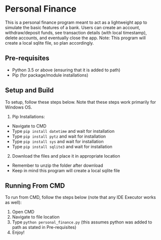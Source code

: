 # Personal Finance

This is a personal finance program meant to act as a lightweight app to simulate the basic features of a bank.
Users can create an account, withdraw/deposit funds, see transaction details (with local timestamp),
delete accounts, and eventually close the app. 
Note: This program will create a local sqlite file, so plan accordingly.

## Pre-requisites 

- Python 3.5 or above (ensuring that it is added to path)
- Pip (for package/module installations)

## Setup and Build

To setup, follow these steps below. Note that these steps work primarily for Windows OS.

1.  Pip Installations:
  - Navigate to CMD
  - Type `pip install datetime` and wait for installation
  - Type `pip install pytz` and wait for installation
  - Type `pip install sys` and wait for installation
  - Type `pip install sqlite3` and wait for installation


2.  Download the files and place it in appropriate location
  - Remember to unzip the folder after download
  - Keep in mind this program will create a local sqlite file


## Running From CMD

To run from CMD, follow the steps below (note that any IDE Executor works as well):

1. Open CMD
2. Navigate to file location
3. Type  `python personal_finance.py` (this assumes python was added to path as stated in Pre-requisites)
4. Enjoy!




